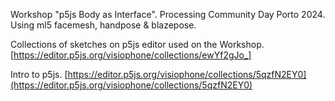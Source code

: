 Workshop "p5js Body as Interface". 
Processing Community Day Porto 2024. Using ml5 facemesh, handpose & blazepose.

Collections of sketches on p5js editor used on the Workshop.
[https://editor.p5js.org/visiophone/collections/ewYf2gJo_]


Intro to p5js.
[https://editor.p5js.org/visiophone/collections/5qzfN2EY0](https://editor.p5js.org/visiophone/collections/5qzfN2EY0)


